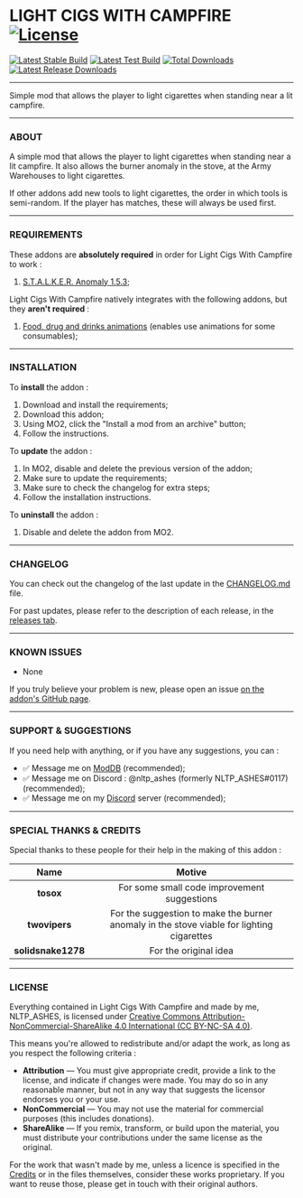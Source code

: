 # LIGHT CIGS WITH CAMPFIRE [![License](https://licensebuttons.net/l/by-nc-sa/4.0/88x31.png)](https://creativecommons.org/licenses/by-nc-sa/4.0/)

[![Latest Stable Build](https://img.shields.io/github/v/release/nltp-ashes/Light-Cigs-With-Campfire?label=Latest%20Stable%20Build&color=brightgreen)](https://github.com/nltp-ashes/Light-Cigs-With-Campfire/releases/latest) [![Latest Test Build](https://img.shields.io/github/v/release/nltp-ashes/Light-Cigs-With-Campfire?include_prereleases&filter=*rc*&display_name=tag&label=Latest%20Test%20Build&color=yellow)]() [![Total Downloads](https://img.shields.io/github/downloads/nltp-ashes/Light-Cigs-With-Campfire/total.svg?label=Downloads%20(All%20Time))](https://github.com/nltp-ashes/Light-Cigs-With-Campfire/releases) [![Latest Release Downloads](https://img.shields.io/github/downloads/nltp-ashes/Light-Cigs-With-Campfire/latest/total.svg?label=Downloads%20(Latest%20Release))](https://github.com/nltp-ashes/Light-Cigs-With-Campfire/releases/latest)

---

Simple mod that allows the player to light cigarettes when standing near a lit campfire.

---

### ABOUT

A simple mod that allows the player to light cigarettes when standing near a lit campfire. It also allows the burner anomaly in the stove, at the Army Warehouses to light cigarettes.

If other addons add new tools to light cigarettes, the order in which tools is semi-random. If the player has matches, these will always be used first.

---

### REQUIREMENTS

These addons are **absolutely required** in order for Light Cigs With Campfire to work :
1. [S.T.A.L.K.E.R. Anomaly 1.5.3](https://www.moddb.com/mods/stalker-anomaly/downloads/stalker-anomaly-153);

Light Cigs With Campfire natively integrates with the following addons, but they **aren't required** :
1. [Food, drug and drinks animations](https://www.moddb.com/mods/stalker-anomaly/addons/food-drug-and-drinks-animations-reuploaded) (enables use animations for some consumables);

---

### INSTALLATION

To **install** the addon :
1. Download and install the requirements;
2. Download this addon;
3. Using MO2, click the "Install a mod from an archive" button;
4. Follow the instructions.

To **update** the addon :
1. In MO2, disable and delete the previous version of the addon;
2. Make sure to update the requirements;
3. Make sure to check the changelog for extra steps;
4. Follow the installation instructions.

To **uninstall** the addon :
1. Disable and delete the addon from MO2.

---

### CHANGELOG

You can check out the changelog of the last update in the [CHANGELOG.md](CHANGELOG.md) file.

For past updates, please refer to the description of each release, in the [releases tab](https://github.com/nltp-ashes/Light-Cigs-With-Campfire/releases).

---

### KNOWN ISSUES

- None

If you truly believe your problem is new, please open an issue [on the addon's GitHub page](https://github.com/nltp-ashes/Light-Cigs-With-Campfire/issues/new).

---

### SUPPORT & SUGGESTIONS

If you need help with anything, or if you have any suggestions, you can :
- ✅ Message me on [ModDB](https://www.moddb.com/members/nltp-ashes) (recommended);
- ✅ Message me on Discord : @nltp_ashes (formerly NLTP_ASHES#0117) (recommended);
- ✅ Message me on my [Discord](https://discord.gg/7Z8S2qg) server (recommended);

---

### SPECIAL THANKS & CREDITS

Special thanks to these people for their help in the making of this addon :

|        Name        |                                          Motive                                           |
|:------------------:|:-----------------------------------------------------------------------------------------:|
|     **tosox**      |                        For some small code improvement suggestions                        |
|   **twovipers**    | For the suggestion to make the burner anomaly in the stove viable for lighting cigarettes |
| **solidsnake1278** |                                   For the original idea                                   |

---

### LICENSE

Everything contained in Light Cigs With Campfire and made by me, NLTP_ASHES, is licensed under [Creative Commons Attribution-NonCommercial-ShareAlike 4.0 International (CC BY-NC-SA 4.0)](https://creativecommons.org/licenses/by-nc-sa/4.0/).

This means you're allowed to redistribute and/or adapt the work, as long as you respect the following criteria :
- **Attribution** — You must give appropriate credit, provide a link to the license, and indicate if changes were made. You may do so in any reasonable manner, but not in any way that suggests the licensor endorses you or your use.
- **NonCommercial** — You may not use the material for commercial purposes (this includes donations).
- **ShareAlike** — If you remix, transform, or build upon the material, you must distribute your contributions under the same license as the original.

For the work that wasn't made by me, unless a licence is specified in the [Credits](#special-thanks--credits) or in the files themselves, consider these works proprietary. If you want to reuse those, please get in touch with their original authors.
